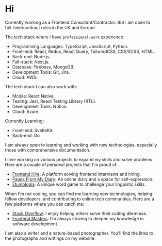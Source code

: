 # Hi

Currently working as a Frontend Consultant/Contractor. But I am open to full-time/contract roles in the UK and Europe.

The tech stack where I have `professional-work` experience:
- Programming Languages: TypeScript, JavaScript, Python.
- Front-end: React, Redux, React Query, TailwindCSS, CSS/SCSS, HTML.
- Back-end: Node.js.
- Full-stack: Next.js.
- Database: Firebase, MongoDB.
- Development Tools: Git, Jira.
- Cloud: AWS.

The tech stack I can also work with:
- Mobile: React Native.
- Testing: Jest, React Testing Library (RTL).
- Development Tools: Notion.
- Cloud: Azure.

Currently Learning:
- Front-end: SvelteKit.
- Back-end: Go

I am always open to learning and working with new technologies, especially those with comprehensive documentation.

I love working on various projects to expand my skills and solve problems. Here are a couple of personal projects that I'm proud of:
- [Frontend Hire](https://www.frontendhire.com/): A platform solving frontend interviews and hiring.
- [Pages From My Diary](https://www.pagesfrommydiary.com/): An online diary and a space for self-expression.
- [Etumologia](https://www.etumologia.iamyhr.com/): A unique word game to challenge your linguistic skills.

When I'm not coding, you can find me learning new technologies, helping fellow developers, and contributing to online tech communities. Here are a few platforms where you can catch me:
- [Stack Overflow](https://stackoverflow.com/users/13760612/yhr): I enjoy helping others solve their coding dilemmas. 
- [Frontend Masters](https://frontendmasters.com/u/iamYHR/): I'm always striving to deepen my knowledge in software development. .

I am also a writer and a nature-based photographer. You'll find the links to the photographs and writings on my website.
